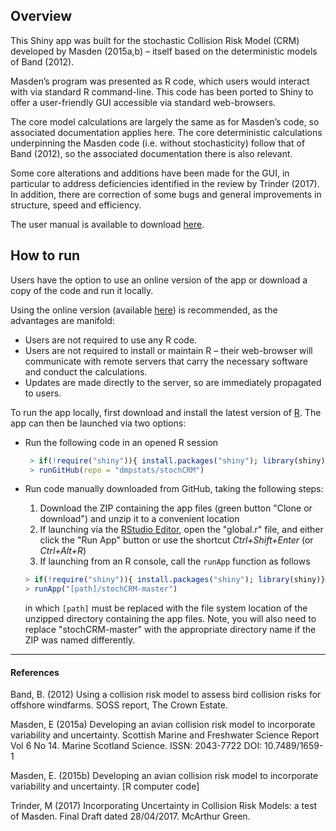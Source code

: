 ## Overview
This Shiny app was built for the stochastic Collision Risk Model (CRM) developed by Masden (2015a,b) – itself based on the deterministic models of Band (2012).

Masden’s program was presented as R code, which users would interact with via standard R command-line. This code has been ported to Shiny to offer a user-friendly GUI accessible via standard web-browsers. 

The core model calculations are largely the same as for Masden’s code, so associated documentation applies here. The core deterministic calculations underpinning the Masden code (i.e. without stochasticity) follow that of Band (2012), so the associated documentation there is also relevant. 

Some core alterations and additions have been made for the GUI, in particular to address deficiencies identified in the review by Trinder (2017). In addition, there are correction of some bugs and general improvements in structure, speed and efficiency.

The user manual is available to download [here](https://github.com/dmpstats/stochCRM/blob/master/Stochastic%20CRM%20Shiny%20Users%20Manual%20V1.0_submitted.pdf).


## How to run

Users have the option to use an online version of the app or download a copy of the code and run it locally. 

Using the online version (available [here](https://dmpstats.shinyapps.io/avian_stochcrm/)) is recommended, as the advantages are manifold:
* Users are not required to use any R code.
* Users are not required to install or maintain R – their web-browser will communicate with remote servers that carry the necessary software and conduct the calculations.
* Updates are made directly to the server, so are immediately propagated to users.


To run the app locally, first download and install the latest version of [R](https://cran.r-project.org/). The app can then be launched via two options:
* Run the following code in an opened R session

  ```R
   > if(!require("shiny")){ install.packages("shiny"); library(shiny)}
   > runGitHub(repo = "dmpstats/stochCRM")
  ```
  
* Run code manually downloaded from GitHub, taking the following steps:
  1. Download the ZIP containing the app files (green button "Clone or download") and unzip it to a convenient location
  2. If launching via the [RStudio Editor](https://www.rstudio.com/products/rstudio/), open the "global.r" file, and either click the "Run App" button or use the shortcut _Ctrl+Shift+Enter_ (or _Ctrl+Alt+R_)
  3. If launching from an R console, call the `runApp` function as follows
  
  ```R
  > if(!require("shiny")){ install.packages("shiny"); library(shiny)}
  > runApp("[path]/stochCRM-master")
  ```
  
   in which `[path]` must be replaced with the file system location of the unzipped directory containing the app files. Note, you will also need to replace "stochCRM-master" with the appropriate directory name if the ZIP was named differently.


----------------

#### References
Band, B. (2012) Using a collision risk model to assess bird collision risks for offshore windfarms. SOSS report, The Crown Estate.

Masden, E (2015a) Developing an avian collision risk model to incorporate variability and uncertainty. Scottish Marine and Freshwater Science Report Vol 6 No 14. Marine Scotland Science. ISSN: 2043-7722 DOI: 10.7489/1659-1 

Masden, E. (2015b) Developing an avian collision risk model to incorporate variability and uncertainty. [R computer code]

Trinder, M (2017) Incorporating Uncertainty in Collision Risk Models: a test of Masden. Final Draft dated 28/04/2017. McArthur Green.
